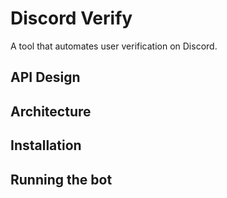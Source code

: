 # Discord Verify
A tool that automates user verification on Discord.


## API Design


## Architecture


## Installation


## Running the bot